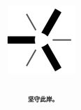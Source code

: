 <div align=center>
  <picture>
    <source media="(prefers-color-scheme: dark)" srcset="/artwork/logo/KrLite-Light.png?raw=true" />
    <img height=155 src="/artwork/logo/KrLite-Dark.png?raw=true" />
  </picture>
  <h3><br /><code>&nbsp;坚守此岸。</code></ h3>
</div>
